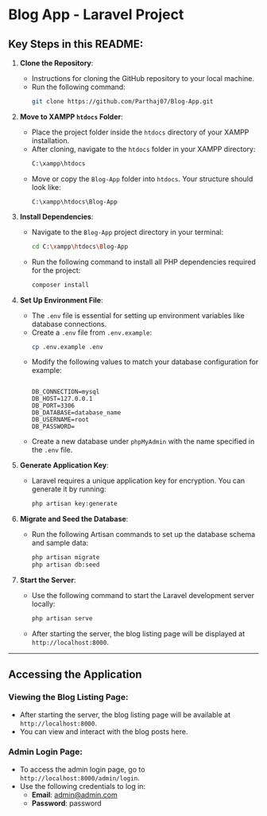 # Blog App - Laravel Project

## Key Steps in this README:

1. **Clone the Repository**:
   - Instructions for cloning the GitHub repository to your local machine.
   - Run the following command:
     ```bash
     git clone https://github.com/Parthaj07/Blog-App.git
     ```

2. **Move to XAMPP `htdocs` Folder**:
   - Place the project folder inside the `htdocs` directory of your XAMPP installation.
   - After cloning, navigate to the `htdocs` folder in your XAMPP directory:
     ```bash
     C:\xampp\htdocs
     ```
   - Move or copy the `Blog-App` folder into `htdocs`. Your structure should look like:
     ```
     C:\xampp\htdocs\Blog-App
     ```

3. **Install Dependencies**:
   - Navigate to the `Blog-App` project directory in your terminal:
     ```bash
     cd C:\xampp\htdocs\Blog-App
     ```
   - Run the following command to install all PHP dependencies required for the project:
     ```bash
     composer install
     ```

4. **Set Up Environment File**:
   - The `.env` file is essential for setting up environment variables like database connections.
   - Create a `.env` file from `.env.example`:
     ```bash
     cp .env.example .env
     ```
   - Modify the following values to match your database configuration for example:
     ```
     
     DB_CONNECTION=mysql
     DB_HOST=127.0.0.1
     DB_PORT=3306
     DB_DATABASE=database_name
     DB_USERNAME=root
     DB_PASSWORD=
     ```
   - Create a new database under `phpMyAdmin` with the name specified in the `.env` file.

5. **Generate Application Key**:
   - Laravel requires a unique application key for encryption. You can generate it by running:
     ```bash
     php artisan key:generate
     ```

6. **Migrate and Seed the Database**:
   - Run the following Artisan commands to set up the database schema and sample data:
     ```bash
     php artisan migrate
     php artisan db:seed
     ```

7. **Start the Server**:
   - Use the following command to start the Laravel development server locally:
     ```bash
     php artisan serve
     ```
   - After starting the server, the blog listing page will be displayed at `http://localhost:8000`.

---

## Accessing the Application

### Viewing the Blog Listing Page:
  - After starting the server, the blog listing page will be available at `http://localhost:8000`.
  - You can view and interact with the blog posts here.

### Admin Login Page:
  - To access the admin login page, go to `http://localhost:8000/admin/login`.
  - Use the following credentials to log in:
    - **Email**: admin@admin.com
    - **Password**: password


